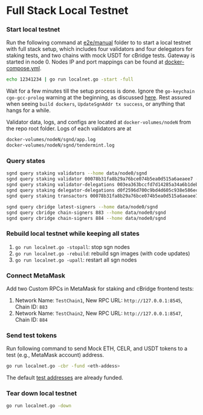 # Full Stack Local Testnet

### Start local testnet

Run the following command at [e2e/manual](../) folder to to start a local testnet with full stack setup, which includes four validators and four delegators for staking tests, and two chains with mock USDT for cBridge tests. Gateway is started in node 0. Nodes IP and port mappings can be found at [docker-compose.yml](../../../../docker-compose.yml).

```sh
echo 12341234 | go run localnet.go -start -full
```
Wait for a few minutes till the setup process is done. Ignore the `go-keychain cgo-gcc-prolog` warning at the beginning, as discussed [here](https://github.com/keybase/go-keychain/issues/54). Rest assured when seeing `build dockers`, `UpdateSgnAddr tx success`, or anything that hangs for a while.

Validator data, logs, and configs are located at `docker-volumes/nodeN` from the repo root folder. Logs of each validators are at

```sh
docker-volumes/nodeN/sgnd/app.log
docker-volumes/nodeN/sgnd/tendermint.log
```

### Query states

```sh
sgnd query staking validators --home data/node0/sgnd
sgnd query staking validator 00078b31fa8b29a76bce074b5ea0d515a6aeaee7 --home data/node0/sgnd
sgnd query staking validator-delegations 003ea363bccfd7d14285a34a6b1deb862df0bc84 --home data/node0/sgnd
sgnd query staking delegator-delegations d0f2596d700c9bd4d605c938e586ec67b01c7364 --home data/node0/sgnd
sgnd query staking transactors 00078b31fa8b29a76bce074b5ea0d515a6aeaee7 --home data/node0/sgnd

sgnd query cbridge latest-signers --home data/node0/sgnd
sgnd query cbridge chain-signers 883 --home data/node0/sgnd
sgnd query cbridge chain-signers 884 --home data/node0/sgnd
```

### Rebuild local testnet while keeping all states

1. `go run localnet.go -stopall`: stop sgn nodes
2. `go run localnet.go -rebuild`: rebuild sgn images (with code updates)
3. `go run localnet.go -upall`: restart all sgn nodes

### Connect MetaMask

Add two Custom RPCs in MetaMask for staking and cBridge frontend tests:
1. Network Name: `TestChain1`, New RPC URL: `http://127.0.0.1:8545`, Chain ID: `883`
1. Network Name: `TestChain2`, New RPC URL: `http://127.0.0.1:8547`, Chain ID: `884`

### Send test tokens

Run following command to send Mock ETH, CELR, and USDT tokens to a test (e.g., MetaMask account) address.
```sh
go run localnet.go -cbr -fund <eth-addess>
```
The default [test addresses](../../../keys) are already funded.

### Tear down local testnet

```sh
go run localnet.go -down
```
